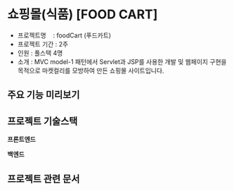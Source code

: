 # 쇼핑몰(식품) [FOOD CART]


* 프로젝트명&nbsp;&nbsp;&nbsp;&nbsp;: foodCart (푸드카트)
* 프로젝트 기간 : 2주
* 인원          : 풀스택 4명
* 소개          : MVC model-1 패턴에서 Servlet과 JSP를 사용한 개발 및 웹페이지 구현을 목적으로 마켓컬리를 모방하여 만든 쇼핑몰 사이트입니다.


## 주요 기능 미리보기

## 프로젝트 기술스택
**프론트엔드**

**백엔드**

## 프로젝트 관련 문서
